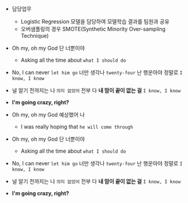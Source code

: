 - 담당업무
  - Logistic Regression 모델을 담당하여 모델학습 결과를 팀원과 공유
  - 오버샘플링의 경우 SMOTE(Synthetic Minority Over-sampling Technique)
- Oh my, oh my God 단 너뿐이야
  - Asking all the time about `what I should do`
- No, I can never `let him go` 너만 생각나 `twenty-four` 난 행운아야 정말로 `I know, I know`
- 널 알기 전까지는 나 `의미 없었어` 전부 다 **내 맘이 끝이 없는 걸** `I know, I know`
- **I'm going crazy, right?**

- Oh my, oh my God 예상했어 나
  - I was really hoping that `he will come through`
- Oh my, oh my God 단 너뿐이야
  - Asking all the time about `what I should do`
- No, I can never `let him go` 너만 생각나 `twenty-four` 난 행운아야 정말로 `I know, I know`
- 널 알기 전까지는 나 `의미 없었어` 전부 다 **내 맘이 끝이 없는 걸** `I know, I know`
- **I'm going crazy, right?**